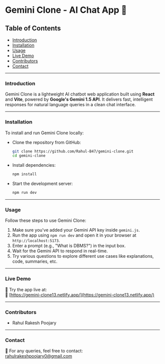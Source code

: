 # **Gemini Clone - AI Chat App 🤖**

## Table of Contents

- [Introduction](#introduction)  
- [Installation](#installation)  
- [Usage](#usage)  
- [Live Demo](#live-demo)  
- [Contributors](#contributors)  
- [Contact](#contact)  

---

### Introduction  
Gemini Clone is a lightweight AI chatbot web application built using **React** and **Vite**, powered by **Google's Gemini 1.5 API**. It delivers fast, intelligent responses for natural language queries in a clean chat interface.

---

### Installation  
To install and run Gemini Clone locally:

- Clone the repository from GitHub:  
  ```bash
  git clone https://github.com/Rahul-B47/gemini-clone.git
  cd gemini-clone
  ```

- Install dependencies:  
  ```bash
  npm install
  ```

- Start the development server:  
  ```bash
  npm run dev
  ```

---

### Usage  
Follow these steps to use Gemini Clone:

1. Make sure you've added your Gemini API key inside `gemini.js`.  
2. Run the app using `npm run dev` and open it in your browser at `http://localhost:5173`.  
3. Enter a prompt (e.g., "What is DBMS?") in the input box.  
4. Wait for the Gemini API to respond in real-time.  
5. Try various questions to explore different use cases like explanations, code, summaries, etc.

---

### Live Demo  
🚀 Try the app live at:  
🔗 [https://gemini-clone13.netlify.app/](https://gemini-clone13.netlify.app/)

---

### Contributors  
- Rahul Rakesh Poojary  


---

### Contact  
📧 For any queries, feel free to contact:  
[rahulrakeshpoojary0@gmail.com](mailto:rahulrakeshpoojary0@gmail.com)
